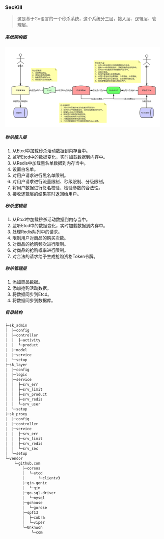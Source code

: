 ### SecKill
> 这是基于Go语言的一个秒杀系统，这个系统分三层，接入层、逻辑层、管理层。

##### 系统架构图
![image](https://github.com/BlueSimle/SecKill/blob/master/framework.png)

##### 秒杀接入层
1. 从Etcd中加载秒杀活动数据到内存当中。
2. 监听Etcd中的数据变化，实时加载数据到内存中。
3. 从Redis中加载黑名单数据到内存当中。
4. 设置白名单。
5. 对用户请求进行黑名单限制。
6. 对用户请求进行流量限制、秒级限制、分级限制。
7. 将用户数据进行签名校验、检验参数的合法性。
8. 接收逻辑层的结果实时返回给用户。


##### 秒杀逻辑层
1. 从Etcd中加载秒杀活动数据到内存当中。
2. 监听Etcd中的数据变化，实时加载数据到内存中。
3. 处理Redis队列中的请求。
4. 限制用户对商品的购买次数。
5. 对商品的抢购频次进行限制。
5. 对商品的抢购概率进行限制。
6. 对合法的请求给予生成抢购资格Token令牌。

##### 秒杀管理层
1. 添加商品数据。
2. 添加抢购活动数据。
3. 将数据同步到Etcd。
4. 将数据同步到数据库。


##### 目录结构
```
├─sk_admin
│  ├─config
│  ├─controller
│  │  ├─activity
│  │  └─product
│  ├─model
│  ├─service
│  └─setup
├─sk_layer
│  ├─config
│  ├─logic
│  ├─service
│  │  ├─srv_err
│  │  ├─srv_limit
│  │  ├─srv_product
│  │  ├─srv_redis
│  │  └─srv_user
│  └─setup
├─sk_proxy
│  ├─config
│  ├─controller
│  ├─service
│  │  ├─srv_err
│  │  ├─srv_limit
│  │  ├─srv_redis
│  │  └─srv_sec
│  └─setup
└─vendor
    └─github.com
        ├─coreos
        │  └─etcd
        │      └─clientv3
        ├─gin-gonic
        │  └─gin
        ├─go-sql-driver
        │  └─mysql
        ├─gohouse
        │  └─gorose
        ├─spf13
        │  ├─cobra
        │  └─viper
        └─Unknwon
            └─com
```